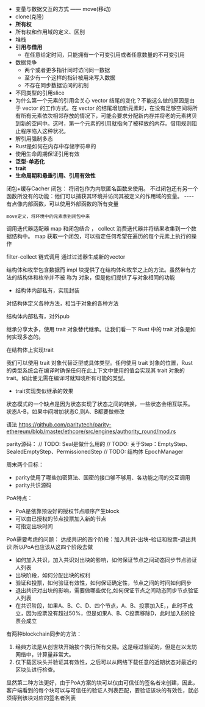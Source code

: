 - 变量与数据交互的方式 —— move(移动)
- clone(克隆)
- **所有权**
- 所有权和作用域的定义、区别
- 堆栈
- **引用与借用**
    - 在任意给定时间，只能拥有一个可变引用或者任意数量的不可变引用
- 数据竞争
    - 两个或者更多指针同时访问同一数据
    - 至少有一个这样的指针被用来写入数据
    - 不存在同步数据访问的机制
- 不同类型的引用slice
- 为什么第一个元素的引用会关心 vector 结尾的变化？不能这么做的原因是由于 vector 的工作方式。在 vector 的结尾增加新元素时，在没有足够空间将所有所有元素依次相邻存放的情况下，可能会要求分配新内存并将老的元素拷贝到新的空间中。这时，第一个元素的引用就指向了被释放的内存。借用规则阻止程序陷入这种状况。
- 解引用强制多态
- Rust是如何在内存中存储字符串的
- 使用生命周期保证引用有效
- **泛型-单态化**
- **trait**
- **生命周期和悬垂引用、引用有效性**

闭包+缓存Cacher
闭包：
    将闭包作为内联匿名函数来使用。
    不过闭包还有另一个函数所没有的功能：他们可以捕获其环境并访问其被定义的作用域的变量。 ----有点像内部函数，可以使用外部函数的所有变量

    move定义，将环境中的元素拿到闭包中来

调用迭代器适配器 map 和闭包结合 ， collect 消费迭代器并将结果收集到一个数据结构中。
 map 获取一个闭包，可以指定任何希望在遍历的每个元素上执行的操作

 filter-collect 链式调用 通过过滤器生成新的vector



 结构体和枚举包含数据而 impl 块提供了在结构体和枚举之上的方法。虽然带有方法的结构体和枚举并不被 称为 对象，但是他们提供了与对象相同的功能

- 结构体内部私有，实现封装

 对结构体定义各种方法，相当于对象的各种方法

 结构体内部私有，对外pub

 继承分享太多，使用 trait 对象替代继承。让我们看一下 Rust 中的 trait 对象是如何实现多态的。

 在结构体上实现trait

 我们可以使用 trait 对象代替泛型或具体类型。任何使用 trait 对象的位置，Rust 的类型系统会在编译时确保任何在此上下文中使用的值会实现其 trait 对象的 trait。如此便无需在编译时就知晓所有可能的类型。

- trait实现类似继承的效果

状态模式的一个缺点是因为状态实现了状态之间的转换，一些状态会相互联系。 状态A-B，如果中间增加状态C,则A、B都要做修改

语法 https://github.com/paritytech/parity-ethereum/blob/master/ethcore/src/engines/authority_round/mod.rs


parity源码：
// TODO: Seal是做什么用的
// TODO: 关于Step：EmptyStep、SealedEmptyStep、PermissionedStep
// TODO: 结构体 EpochManager


周末两个目标：
- parity使用了哪些加密算法、国密的接口够不够用、各功能之间的交互调用
- parity共识源码

PoA特点：
- PoA是依靠预设好的授权节点顺序产生block
- 可以由已授权的节点投票加入新的节点
- 可指定出块时间

PoA需要考虑的问题：
达成共识的四个阶段：加入共识-出块-验证和投票-退出共识
所以PoA也应该从这四个阶段去做
- 如何加入共识，加入共识对出块的影响，如何保证节点之间动态同步节点验证人列表
- 出块阶段，如何分配出块的权利
- 验证和投票，如何验证有效性，如何保证确定性，节点之间的时间如何同步
- 退出共识对出块的影响，需要做哪些优化,如何保证节点之间动态同步节点验证人列表
- 在共识阶段，如果A、B、C、D、四个节点，A、B、投票加入E，，此时不成立，因为投票没有超过50%，但是如果A、B、C投票移除D，此时加入E的投票会成立

有两种blockchain同步的方法：
1. 经典方法是从创世块开始挨个执行所有交易。这是经过验证的，但是在以太坊网络中，计算量非常大。
2. 仅下载区块头并验证其有效性，之后可以从网络下载任意的近期状态对最近的区块头进行检查。

显然第二种方法更好，由于PoA方案的块可以仅由可信任的签名者来创建，因此，客户端看到的每个块可以与可信任的验证人列表匹配，要验证该块的有效性，就必须得到该块对应的签名者列表
